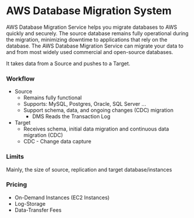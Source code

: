 # AWS Database Migration System

AWS Database Migration Service helps you migrate databases to AWS quickly and securely. The source database remains fully operational during the migration, minimizing downtime to applications that rely on the database. The AWS Database Migration Service can migrate your data to and from most widely used commercial and open-source databases.

It takes data from a Source and pushes to a Target.

### Workflow

* Source
  * Remains fully functional
  * Supports: MySQL, Postgres, Oracle, SQL Server ...
  * Support schema, data, and ongoing changes (CDC) migration
    * DMS Reads the Transaction Log
* Target
  * Receives schema, initial data migration and continuous data migration (CDC)
  * CDC - Change data capture


### Limits

Mainly, the size of source, replication and target database/instances

### Pricing

* On-Demand Instances (EC2 Instances)
* Log-Storage
* Data-Transfer Fees
